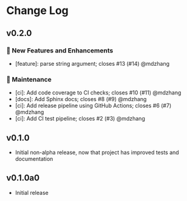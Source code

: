 # Change Log

## v0.2.0

### 🚀 New Features and Enhancements

- [feature]: parse string argument; closes #13 (#14) @mdzhang

### 🔨 Maintenance

- [ci]: Add code coverage to CI checks; closes #10 (#11) @mdzhang
- [docs]: Add Sphinx docs; closes #8 (#9) @mdzhang
- [ci]: Add release pipeline using GitHub Actions; closes #6 (#7) @mdzhang
- [ci]: Add CI test pipeline; closes #2 (#3) @mdzhang

## v0.1.0

* Initial non-alpha release, now that project has improved tests and
documentation

## v0.1.0a0

* Initial release

